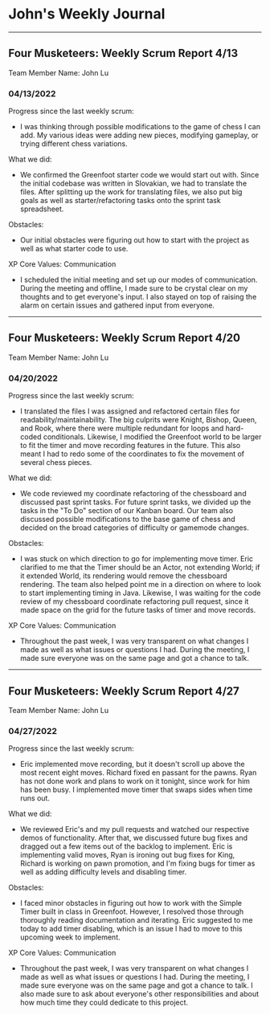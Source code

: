 # John's Weekly Journal
---
## Four Musketeers: Weekly Scrum Report 4/13
Team Member Name: John Lu

### 04/13/2022
Progress since the last weekly scrum: 
- I was thinking through possible modifications to the game of chess I can add. My various ideas were adding new pieces, modifying gameplay, or trying different chess variations. 

What we did:
- We confirmed the Greenfoot starter code we would start out with. Since the initial codebase was written in Slovakian, we had to translate the files. After splitting up the work for translating files, we also put big goals as well as starter/refactoring tasks onto the sprint task spreadsheet. 

Obstacles:
- Our initial obstacles were figuring out how to start with the project as well as what starter code to use.

XP Core Values: Communication 
- I scheduled the initial meeting and set up our modes of communication. During the meeting and offline, I made sure to be crystal clear on my thoughts and to get everyone's input. I also stayed on top of raising the alarm on certain issues and gathered input from everyone. 

---
## Four Musketeers: Weekly Scrum Report 4/20
Team Member Name: John Lu

### 04/20/2022
Progress since the last weekly scrum: 
- I translated the files I was assigned and refactored certain files for readability/maintainability. The big culprits were Knight, Bishop, Queen, and Rook, where there were multiple redundant for loops and hard-coded conditionals. Likewise, I modified the Greenfoot world to be larger to fit the timer and move recording features in the future. This also meant I had to redo some of the coordinates to fix the movement of several chess pieces.

What we did:
- We code reviewed my coordinate refactoring of the chessboard and discussed past sprint tasks. For future sprint tasks, we divided up the tasks in the "To Do" section of our Kanban board. Our team also discussed possible modifications to the base game of chess and decided on the broad categories of difficulty or gamemode changes. 

Obstacles:
- I was stuck on which direction to go for implementing move timer. Eric clarified to me that the Timer should be an Actor, not extending World; if it extended World, its rendering would remove the chessboard rendering. The team also helped point me in a direction on where to look to start implementing timing in Java. Likewise, I was waiting for the code review of my chessboard coordinate refactoring pull request, since it made space on the grid for the future tasks of timer and move records. 

XP Core Values: Communication 
- Throughout the past week, I was very transparent on what changes I made as well as what issues or questions I had. During the meeting, I made sure everyone was on the same page and got a chance to talk.

---
## Four Musketeers: Weekly Scrum Report 4/27
Team Member Name: John Lu

### 04/27/2022
Progress since the last weekly scrum: 
- Eric implemented move recording, but it doesn't scroll up above the most recent eight moves. Richard fixed en passant for the pawns. Ryan has not done work and plans to work on it tonight, since work for him has been busy. I implemented move timer that swaps sides when time runs out.

What we did:
- We reviewed Eric's and my pull requests and watched our respective demos of functionality. After that, we discussed future bug fixes and dragged out a few items out of the backlog to implement. Eric is implementing valid moves, Ryan is ironing out bug fixes for King, Richard is working on pawn promotion, and I'm fixing bugs for timer as well as adding difficulty levels and disabling timer.

Obstacles:
- I faced minor obstacles in figuring out how to work with the Simple Timer built in class in Greenfoot. However, I resolved those through thoroughly reading documentation and iterating. Eric suggested to me today to add timer disabling, which is an issue I had to move to this upcoming week to implement. 

XP Core Values: Communication 
- Throughout the past week, I was very transparent on what changes I made as well as what issues or questions I had. During the meeting, I made sure everyone was on the same page and got a chance to talk. I also made sure to ask about everyone's other responsibilities and about how much time they could dedicate to this project.
